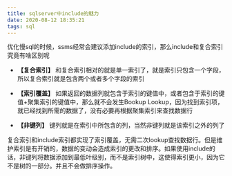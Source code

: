 ```yaml
---
title: sqlserver中include的魅力
date: 2020-08-12 18:35:21
tags: sql
---
```


优化慢sql的时候，ssms经常会建议添加include的索引，那么include和复合索引究竟有啥区别呢
<!--more-->

* **【复合索引】**
和复合索引相对的就是单一索引了，就是索引只包含一个字段，所以复合索引就是包含两个或者多个字段的索引

* **【索引覆盖】**
如果返回的数据列就包含于索引的键值中，或者包含于索引的键值+聚集索引的键值中，那么就不会发生Bookup Lookup，因为找到索引项，就已经找到所需的数据了，没有必要再根据聚集索引来查找数据行

* **【非键列】**
键列就是在索引中所包含的列，当然非键列就是该索引之外的列了

复合索引和include索引都实现了索引覆盖，无需二次lookup查找数据行。但是维护索引是有开销的，数据的变动会造成索引的更改和排序。如果使用include的话，非键列将数据添加到最低叶级别，而不是索引树中，这使得索引更小，因为它不是树的一部分。并且不会做排序操作。